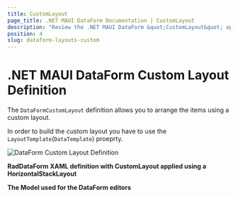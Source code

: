 ```yaml
---
title: CustomLayout
page_title: .NET MAUI DataForm Documentation | CustomLayout
description: "Review the .NET MAUI DataForm &quot;CustomLayout&quot; option."
position: 4
slug: dataform-layouts-custom
---
```


# .NET MAUI DataForm Custom Layout Definition

The `DataFormCustomLayout` definition allows you to arrange the items using a custom layout.

In order to build the custom layout you have to use the `LayoutTemplate`(`DataTemplate`) proeprty.

![DataForm Custom Layout Definition](images/dataform-layouts-stack.png)

**RadDataForm XAML definition with CustomLayout applied using a HorizontalStackLayout**

<snippet id='dataform-layouts-custom'/>

**The Model used for the DataForm editors**

<snippet id='dataform-editors-model'/>